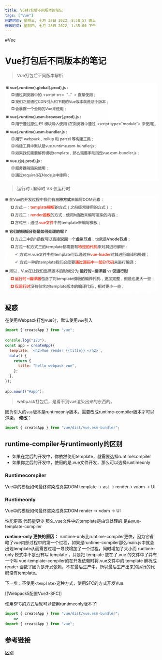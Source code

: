 ```yaml
---
title: Vue打包后不同版本的笔记
tags: ["Vue"]
创建时间: 星期三, 七月 27日 2022, 8:58:57 晚上
修改时间: 星期四, 七月 28日 2022, 1:35:00 下午
---
```

#Vue

# Vue打包后不同版本的笔记

> Vue打包后不同版本解析

![](https://raw.githubusercontent.com/Hbisedm/my-blob-picGo/main/img/202206071611373.png)

> 运行时+编译时 VS 仅运行时

![](https://raw.githubusercontent.com/Hbisedm/my-blob-picGo/main/img/202206071616859.png)




## 疑惑
在使用Webpack打包vue时，默认使用`vue`引入
```js
import { createApp } from "vue";

console.log("123");
const app = createApp({
  template: `<h2>Vue render {{title}} </h2>`,
  data() {
    return {
      title: "hello webpack vue",
    };
  },
});

app.mount("#app");
```
> webpack打包后，是看不到vue渲染出来的东西的。

因为引入的`vue`版本是runtimeonly版本。需要改成runtime-compiler版本才可以渲染。
**修改：**
```js
import { createApp } from "vue/dist/vue.esm-bundler";
```
## runtime-compiler与runtimeonly的区别
- 如果在之后的开发中，你依然使用template，就需要选择runtimecompiler
- 如果你之后的开发中，使用的是.vue文件开发，那么可以选择runtimeonly

### Runtimecompiler
Vue中的模板如何最终渲染成真实DOM
template -> ast -> render-> vdom -> UI

### Runtimeonly
Vue中的模板如何最终渲染成真实DOM
render -> vdom -> UI

性能更高
代码量更少
那么.vue文件中的template是由谁处理的
是由vue-template-compiler


**runtime-only 更快的原因：**
runtime-only比runtime-compiler更快，因为它省略了vue内部过程中的第一个过程，如果是runtime-compiler那么main.js中就会出现template从而需要过程一导致增加了一个过程，同时增加了大小而 runtime-only 模式中不是没有写 template ，只是把 template 放在了.vue 的文件中了并有一个叫 vue-template-compiler的在开发依赖时将.vue文件中的 template 解析成 render 函数了因为是开发依赖，不在最后生产中，所以最后生产出来的运行的代码没有template。



下一步：不使用`<template>`这种方式，使用SFC的方式开发Vue

[[Webpack5配置Vue3-SFC]]


使用SFC的方式后就可以使用runtimeonly版本了!


```js
import { createApp } from "vue/dist/vue.esm-bundler";
	=>
import { createApp } from "vue";
```


## 参考链接
[区别](https://blog.csdn.net/a1345954104/article/details/104987494)


